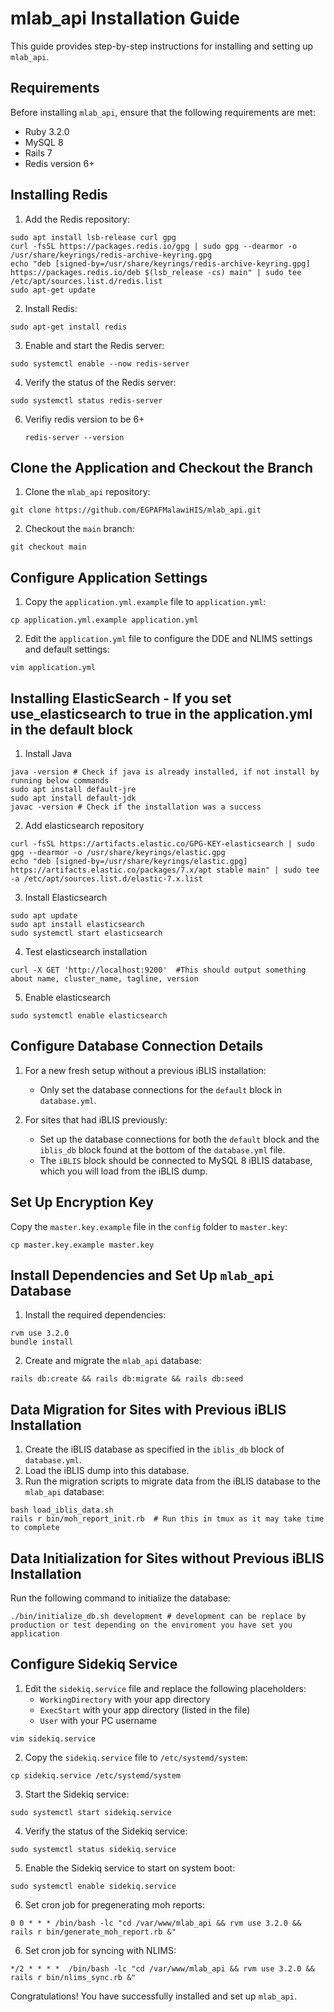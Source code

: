 # mlab_api Installation Guide

This guide provides step-by-step instructions for installing and setting up `mlab_api`.

## Requirements

Before installing `mlab_api`, ensure that the following requirements are met:

- Ruby 3.2.0
- MySQL 8
- Rails 7
- Redis version 6+

## Installing Redis

1. Add the Redis repository:

```shell
sudo apt install lsb-release curl gpg  
curl -fsSL https://packages.redis.io/gpg | sudo gpg --dearmor -o /usr/share/keyrings/redis-archive-keyring.gpg  
echo "deb [signed-by=/usr/share/keyrings/redis-archive-keyring.gpg] https://packages.redis.io/deb $(lsb_release -cs) main" | sudo tee /etc/apt/sources.list.d/redis.list  
sudo apt-get update  
```

2. Install Redis:

```shell
sudo apt-get install redis
```

3. Enable and start the Redis server:

```shell
sudo systemctl enable --now redis-server
```

4. Verify the status of the Redis server:

```shell
sudo systemctl status redis-server
```
6. Verifiy redis version to be 6+
   ```
   redis-server --version
   ```

## Clone the Application and Checkout the Branch

1. Clone the `mlab_api` repository:

```shell
git clone https://github.com/EGPAFMalawiHIS/mlab_api.git
```

2. Checkout the `main` branch:

```shell
git checkout main
```

## Configure Application Settings

1. Copy the `application.yml.example` file to `application.yml`:

```shell
cp application.yml.example application.yml
```

2. Edit the `application.yml` file to configure the DDE and NLIMS settings and default settings:

```shell
vim application.yml
```

## Installing ElasticSearch - If you set use_elasticsearch to true in the application.yml in the default block 
1. Install Java
```shell
java -version # Check if java is already installed, if not install by running below commands
sudo apt install default-jre
sudo apt install default-jdk
javac -version # Check if the installation was a success
```
2. Add elasticsearch repository
```shel
curl -fsSL https://artifacts.elastic.co/GPG-KEY-elasticsearch | sudo gpg --dearmor -o /usr/share/keyrings/elastic.gpg
echo "deb [signed-by=/usr/share/keyrings/elastic.gpg] https://artifacts.elastic.co/packages/7.x/apt stable main" | sudo tee -a /etc/apt/sources.list.d/elastic-7.x.list
```

3. Install Elasticsearch
```shell
sudo apt update
sudo apt install elasticsearch
sudo systemctl start elasticsearch
```

4. Test elasticsearch installation
```shell
curl -X GET 'http://localhost:9200'  #This should output something about name, cluster_name, tagline, version
```

5. Enable elasticsearch
```shell
sudo systemctl enable elasticsearch
```


## Configure Database Connection Details

1. For a new fresh setup without a previous iBLIS installation:

   - Only set the database connections for the `default` block in `database.yml`.

2. For sites that had iBLIS previously:

   - Set up the database connections for both the `default` block and the `iblis_db` block found at the bottom of the `database.yml` file.
   - The `iBLIS` block should be connected to MySQL 8 iBLIS database, which you will load from the iBLIS dump.

## Set Up Encryption Key

Copy the `master.key.example` file in the `config` folder to `master.key`:

```shell
cp master.key.example master.key
```

## Install Dependencies and Set Up `mlab_api` Database

1. Install the required dependencies:

```shell
rvm use 3.2.0
bundle install
```

2. Create and migrate the `mlab_api` database:

```shell
rails db:create && rails db:migrate && rails db:seed
```

## Data Migration for Sites with Previous iBLIS Installation

1. Create the iBLIS database as specified in the `iblis_db` block of `database.yml`.
2. Load the iBLIS dump into this database.
3. Run the migration scripts to migrate data from the iBLIS database to the `mlab_api` database:

```shell
bash load_iblis_data.sh
rails r bin/moh_report_init.rb  # Run this in tmux as it may take time to complete
```

## Data Initialization for Sites without Previous iBLIS Installation

Run the following command to initialize the database:

```shell
./bin/initialize_db.sh development # development can be replace by production or test depending on the enviroment you have set you application
```

## Configure Sidekiq Service

1. Edit the `sidekiq.service` file and replace the following placeholders:
   - `WorkingDirectory` with your app directory
   - `ExecStart` with your app directory (listed in the file)
   - `User` with your PC username

```shell
vim sidekiq.service
```

2. Copy the `sidekiq.service` file to `/etc/systemd/system`:

```shell
cp sidekiq.service /etc/systemd/system
```

3. Start the Sidekiq service:

```shell
sudo systemctl start sidekiq.service
```

4. Verify the status of the Sidekiq service:

```shell
sudo systemctl status sidekiq.service
```

5. Enable the Sidekiq service to start on system boot:

```shell
sudo systemctl enable sidekiq.service
```

6. Set cron job for pregenerating moh reports:
```shell
0 0 * * * /bin/bash -lc "cd /var/www/mlab_api && rvm use 3.2.0 && rails r bin/generate_moh_report.rb &"
```
6. Set cron job for syncing with NLIMS:
```shell
*/2 * * * *  /bin/bash -lc "cd /var/www/mlab_api && rvm use 3.2.0 && rails r bin/nlims_sync.rb &"
```

Congratulations! You have successfully installed and set up `mlab_api`.
